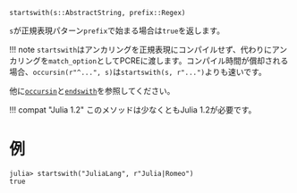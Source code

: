 ```
startswith(s::AbstractString, prefix::Regex)
```

`s`が正規表現パターン`prefix`で始まる場合は`true`を返します。

!!! note
    `startswith`はアンカリングを正規表現にコンパイルせず、代わりにアンカリングを`match_option`としてPCREに渡します。コンパイル時間が償却される場合、`occursin(r"^...", s)`は`startswith(s, r"...")`よりも速いです。


他に[`occursin`](@ref)と[`endswith`](@ref)を参照してください。

!!! compat "Julia 1.2"
    このメソッドは少なくともJulia 1.2が必要です。


# 例

```jldoctest
julia> startswith("JuliaLang", r"Julia|Romeo")
true
```

